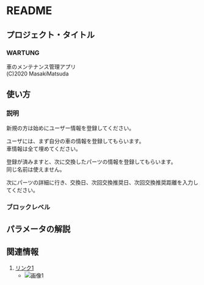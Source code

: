 # README

プロジェクト・タイトル
------
### WARTUNG ###
車のメンテナンス管理アプリ  
(C)2020 MasakiMatsuda
 
使い方
------
### 説明 ###
新規の方は始めにユーザー情報を登録してください。  

ユーザには、まず自分の車の情報を登録してもらいます。  
車情報は全て埋めてください。

登録が済みますと、次に交換したパーツの情報を登録してもらいます。  
同じ名前は使えません。

次にパーツの詳細に行き、交換日、次回交換推奨日、次回交換推奨距離を入力してください。
 
### ブロックレベル ###
 
パラメータの解説
----------------

 
関連情報
--------
1. [リンク1](http://example.com/ "リンクのタイトル")
    * ![画像1](http://github.com/unicorn.png "画像のタイトル")

